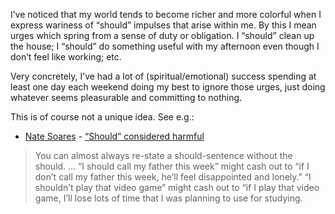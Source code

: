 I’ve noticed that my world tends to become richer and more colorful when I express wariness of “should” impulses that arise within me. By this I mean urges which spring from a sense of duty or obligation. I “should” clean up the house; I “should” do something useful with my afternoon even though I don’t feel like working; etc.

Very concretely, I’ve had a lot of (spiritual/emotional) success spending at least one day each weekend doing my best to ignore those urges, just doing whatever seems pleasurable and committing to nothing.

This is of course not a unique idea. See e.g.:

- [Nate Soares](https://notes.andymatuschak.org/z4U4Gf7qpeMHxSMfjVRBXDG) - [“Should” considered harmful](https://mindingourway.com/should-considered-harmful/)

> You can almost always re-state a should-sentence without the should. … “I should call my father this week” might cash out to “if I don’t call my father this week, he’ll feel disappointed and lonely.” “I shouldn’t play that video game” might cash out to “if I play that video game, I’ll lose lots of time that I was planning to use for studying.